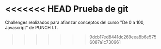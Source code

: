 <<<<<<< HEAD
Prueba de git 
=======
Challenges realizados para afianzar conceptos del curso "De 0 a 100, Javascript" de PUNCH I.T. 
>>>>>>> 9dcb17ed8441dc269eea8b6e5756087a1c730661
